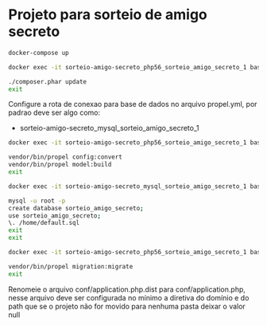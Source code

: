 # Projeto para sorteio de amigo secreto

```bash
docker-compose up
```

```bash
docker exec -it sorteio-amigo-secreto_php56_sorteio_amigo_secreto_1 bash

./composer.phar update
exit
```

Configure a rota de conexao para base de dados no arquivo propel.yml, por padrao deve ser algo como:
- sorteio-amigo-secreto_mysql_sorteio_amigo_secreto_1

```bash
docker exec -it sorteio-amigo-secreto_php56_sorteio_amigo_secreto_1 bash

vendor/bin/propel config:convert
vendor/bin/propel model:build
exit
```

```bash
docker exec -it sorteio-amigo-secreto_mysql_sorteio_amigo_secreto_1 bash

mysql -u root -p
create database sorteio_amigo_secreto;
use sorteio_amigo_secreto;
\. /home/default.sql
exit
exit
```

```bash
docker exec -it sorteio-amigo-secreto_php56_sorteio_amigo_secreto_1 bash

vendor/bin/propel migration:migrate
exit
```

Renomeie o arquivo conf/application.php.dist para conf/application.php, nesse arquivo deve ser configurada no mínimo a diretiva do domínio e do path que se o projeto não for movido para nenhuma pasta deixar o valor null
